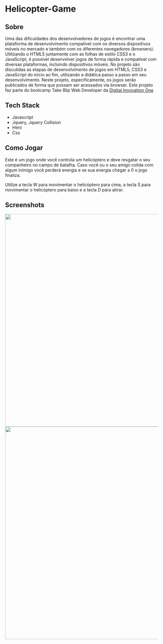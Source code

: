 # Helicopter-Game
 
## Sobre
Uma das dificuldades dos desenvolvedores de jogos é encontrar uma plataforma de desenvolvimento compatível com os diversos dispositivos móveis no mercado e também com os diferentes navegadores (browsers). Utilizando o HTML5 juntamente com as folhas de estilo CSS3 e o JavaScript, é possível desenvolver jogos de forma rápida e compatível com diversas plataformas, incluindo dispositivos móveis. No projeto são discutidas as etapas de desenvolvimento de jogos em HTML5, CSS3 e JavaScript do início ao fim, utilizando a didática passo a passo em seu desenvolvimento. Neste projeto, especificamente, os jogos serão publicados de forma que possam ser acessados via browser. Este projeto faz parte do bootcamp Take Blip Web Developer da [Digital Innovation One](https://www.dio.me/)

## Tech Stack

* Javascript 
* Jquery, Jquery Collision
* Html
* Css

## Como Jogar
Este é um jogo onde você controla um helicóptero e deve resgatar o seu companheiro no campo de batalha. Caso você ou o seu amigo colida com algum inimigo você perderá energia e se sua energia chegar a 0 o jogo finaliza.

Utilize a tecla W para movimentar o helicóptero para cima, a tecla S para movimentar o helicóptero para baixo e a tecla D para atirar.

## Screenshots
<img src="https://user-images.githubusercontent.com/80289718/152691532-d9f36e14-b079-41cb-806d-4cfa77d5cac3.png" width="700px">
<img src="https://user-images.githubusercontent.com/80289718/152691536-eb3ee27d-982c-4639-a38a-7710e1cb45ff.png" width="700px">



